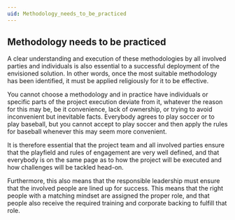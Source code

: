 ```yaml
---
uid: Methodology_needs_to_be_practiced
---
```


## Methodology needs to be practiced

A clear understanding and execution of these methodologies by all involved parties and individuals is also essential to a successful deployment of the envisioned solution. In other words, once the most suitable methodology has been identified, it must be applied religiously for it to be effective.

You cannot choose a methodology and in practice have individuals or specific parts of the project execution deviate from it, whatever the reason for this may be, be it convenience, lack of ownership, or trying to avoid inconvenient but inevitable facts. Everybody agrees to play soccer or to play baseball, but you cannot accept to play soccer and then apply the rules for baseball whenever this may seem more convenient.

It is therefore essential that the project team and all involved parties ensure that the playfield and rules of engagement are very well defined, and that everybody is on the same page as to how the project will be executed and how challenges will be tackled head-on.

Furthermore, this also means that the responsible leadership must ensure that the involved people are lined up for success. This means that the right people with a matching mindset are assigned the proper role, and that people also receive the required training and corporate backing to fulfill that role.
